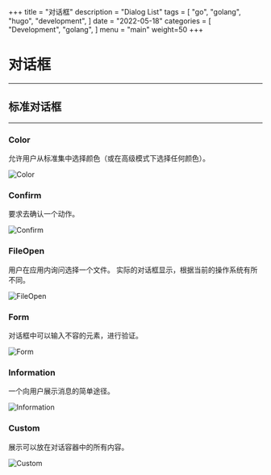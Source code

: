 +++
title = "对话框"
description = "Dialog List"
tags = [
    "go",
    "golang",
    "hugo",
    "development",
]
date = "2022-05-18"
categories = [
    "Development",
    "golang",
]
menu = "main"
weight=50
+++
# 对话框
---
## 标准对话框

---

### Color

允许用户从标准集中选择颜色（或在高级模式下选择任何颜色）。

![Color](/mk_img/dialogs-35-356-7.png)  


### Confirm

要求去确认一个动作。

![Confirm](/mk_img/dialogs-35-398-1.png)  


### FileOpen

用户在应用内询问选择一个文件。
实际的对话框显示，根据当前的操作系统有所不同。

![FileOpen](/mk_img/dialogs-35-113-0.png)  


### Form

对话框中可以输入不容的元素，进行验证。

![Form](/mk_img/dialogs-35-272-8.png)  


### Information

一个向用户展示消息的简单途径。

![Information](/mk_img/dialogs-35-470-7.png)  


### Custom

展示可以放在对话容器中的所有内容。

![Custom](/mk_img/dialogs-36-171-7.png)  


